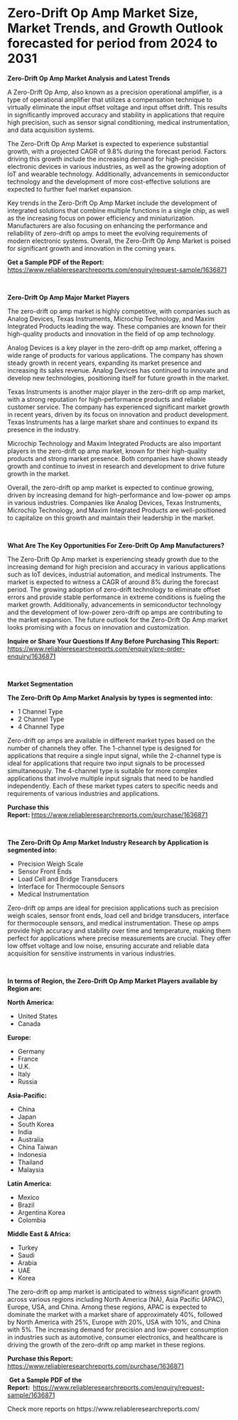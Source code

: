<p><h1>Zero-Drift Op Amp Market Size, Market Trends, and Growth Outlook forecasted for period from 2024 to 2031</h1></p><p><strong>Zero-Drift Op Amp Market Analysis and Latest Trends</strong></p>
<p><p>A Zero-Drift Op Amp, also known as a precision operational amplifier, is a type of operational amplifier that utilizes a compensation technique to virtually eliminate the input offset voltage and input offset drift. This results in significantly improved accuracy and stability in applications that require high precision, such as sensor signal conditioning, medical instrumentation, and data acquisition systems.</p><p>The Zero-Drift Op Amp Market is expected to experience substantial growth, with a projected CAGR of 9.8% during the forecast period. Factors driving this growth include the increasing demand for high-precision electronic devices in various industries, as well as the growing adoption of IoT and wearable technology. Additionally, advancements in semiconductor technology and the development of more cost-effective solutions are expected to further fuel market expansion.</p><p>Key trends in the Zero-Drift Op Amp Market include the development of integrated solutions that combine multiple functions in a single chip, as well as the increasing focus on power efficiency and miniaturization. Manufacturers are also focusing on enhancing the performance and reliability of zero-drift op amps to meet the evolving requirements of modern electronic systems. Overall, the Zero-Drift Op Amp Market is poised for significant growth and innovation in the coming years.</p></p>
<p><strong>Get a Sample PDF of the Report:&nbsp;</strong> <a href="https://www.reliableresearchreports.com/enquiry/request-sample/1636871">https://www.reliableresearchreports.com/enquiry/request-sample/1636871</a></p>
<p>&nbsp;</p>
<p><strong>Zero-Drift Op Amp Major Market Players</strong></p>
<p><p>The zero-drift op amp market is highly competitive, with companies such as Analog Devices, Texas Instruments, Microchip Technology, and Maxim Integrated Products leading the way. These companies are known for their high-quality products and innovation in the field of op amp technology.</p><p>Analog Devices is a key player in the zero-drift op amp market, offering a wide range of products for various applications. The company has shown steady growth in recent years, expanding its market presence and increasing its sales revenue. Analog Devices has continued to innovate and develop new technologies, positioning itself for future growth in the market.</p><p>Texas Instruments is another major player in the zero-drift op amp market, with a strong reputation for high-performance products and reliable customer service. The company has experienced significant market growth in recent years, driven by its focus on innovation and product development. Texas Instruments has a large market share and continues to expand its presence in the industry.</p><p>Microchip Technology and Maxim Integrated Products are also important players in the zero-drift op amp market, known for their high-quality products and strong market presence. Both companies have shown steady growth and continue to invest in research and development to drive future growth in the market.</p><p>Overall, the zero-drift op amp market is expected to continue growing, driven by increasing demand for high-performance and low-power op amps in various industries. Companies like Analog Devices, Texas Instruments, Microchip Technology, and Maxim Integrated Products are well-positioned to capitalize on this growth and maintain their leadership in the market.</p></p>
<p>&nbsp;</p>
<p><strong>What Are The Key Opportunities For Zero-Drift Op Amp Manufacturers?</strong></p>
<p><p>The Zero-Drift Op Amp market is experiencing steady growth due to the increasing demand for high precision and accuracy in various applications such as IoT devices, industrial automation, and medical instruments. The market is expected to witness a CAGR of around 8% during the forecast period. The growing adoption of zero-drift technology to eliminate offset errors and provide stable performance in extreme conditions is fueling the market growth. Additionally, advancements in semiconductor technology and the development of low-power zero-drift op amps are contributing to the market expansion. The future outlook for the Zero-Drift Op Amp market looks promising with a focus on innovation and customization.</p></p>
<p><strong>Inquire or Share Your Questions If Any Before Purchasing This Report:</strong> <a href="https://www.reliableresearchreports.com/enquiry/pre-order-enquiry/1636871">https://www.reliableresearchreports.com/enquiry/pre-order-enquiry/1636871</a></p>
<p>&nbsp;</p>
<p><strong>Market Segmentation</strong></p>
<p><strong>The Zero-Drift Op Amp Market Analysis by types is segmented into:</strong></p>
<p><ul><li>1 Channel Type</li><li>2 Channel Type</li><li>4 Channel Type</li></ul></p>
<p><p>Zero-drift op amps are available in different market types based on the number of channels they offer. The 1-channel type is designed for applications that require a single input signal, while the 2-channel type is ideal for applications that require two input signals to be processed simultaneously. The 4-channel type is suitable for more complex applications that involve multiple input signals that need to be handled independently. Each of these market types caters to specific needs and requirements of various industries and applications.</p></p>
<p><strong>Purchase this Report:&nbsp;</strong><a href="https://www.reliableresearchreports.com/purchase/1636871">https://www.reliableresearchreports.com/purchase/1636871</a></p>
<p>&nbsp;</p>
<p><strong>The Zero-Drift Op Amp Market Industry Research by Application is segmented into:</strong></p>
<p><ul><li>Precision Weigh Scale</li><li>Sensor Front Ends</li><li>Load Cell and Bridge Transducers</li><li>Interface for Thermocouple Sensors</li><li>Medical Instrumentation</li></ul></p>
<p><p>Zero-drift op amps are ideal for precision applications such as precision weigh scales, sensor front ends, load cell and bridge transducers, interface for thermocouple sensors, and medical instrumentation. These op amps provide high accuracy and stability over time and temperature, making them perfect for applications where precise measurements are crucial. They offer low offset voltage and low noise, ensuring accurate and reliable data acquisition for sensitive instruments in various industries.</p></p>
<p>&nbsp;</p>
<p><strong>In terms of Region, the Zero-Drift Op Amp Market Players available by Region are:</strong></p>
<p>
    <p> <strong> North America: </strong>
        <ul>
            <li>United States</li>
            <li>Canada</li>
        </ul>
        </p> 
    <p> <strong> Europe: </strong>
        <ul>
            <li>Germany</li>
            <li>France</li>
            <li>U.K.</li>
            <li>Italy</li>
            <li>Russia</li>
        </ul>
        </p> 
    <p> <strong> Asia-Pacific: </strong>
        <ul>
            <li>China</li>
            <li>Japan</li>
            <li>South Korea</li>
            <li>India</li>
            <li>Australia</li>
            <li>China Taiwan</li>
            <li>Indonesia</li>
            <li>Thailand</li>
            <li>Malaysia</li>
        </ul>
        </p> 
    <p> <strong> Latin America: </strong>
        <ul>
            <li>Mexico</li>
            <li>Brazil</li>
            <li>Argentina Korea</li>
            <li>Colombia</li>
        </ul>
        </p> 
    <p> <strong> Middle East & Africa: </strong>
        <ul>
            <li>Turkey</li>
            <li>Saudi</li>
            <li>Arabia</li>
            <li>UAE</li>
            <li>Korea</li>
        </ul>
    </p>
    </p>
<p><p>The zero-drift op amp market is anticipated to witness significant growth across various regions including North America (NA), Asia Pacific (APAC), Europe, USA, and China. Among these regions, APAC is expected to dominate the market with a market share of approximately 40%, followed by North America with 25%, Europe with 20%, USA with 10%, and China with 5%. The increasing demand for precision and low-power consumption in industries such as automotive, consumer electronics, and healthcare is driving the growth of the zero-drift op amp market in these regions.</p></p>
<p><strong>Purchase this Report: </strong><a href="https://www.reliableresearchreports.com/purchase/1636871">https://www.reliableresearchreports.com/purchase/1636871</a></p>
<p>&nbsp;<strong>Get a Sample PDF of the Report:&nbsp;&nbsp;</strong><a href="https://www.reliableresearchreports.com/enquiry/request-sample/1636871">https://www.reliableresearchreports.com/enquiry/request-sample/1636871</a></p>
<p><strong></strong></p>
<p>Check more reports on https://www.reliableresearchreports.com/</p>